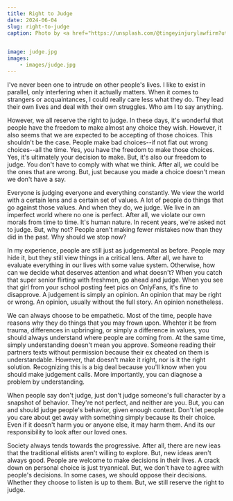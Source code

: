 ```yaml
---
title: Right to Judge
date: 2024-06-04
slug: right-to-judge
caption: Photo by <a href="https://unsplash.com/@tingeyinjurylawfirm?utm_content=creditCopyText&utm_medium=referral&utm_source=unsplash">Tingey Injury Law Firm</a> on <a href="https://unsplash.com/photos/brown-wooden-stand-with-black-background-nSpj-Z12lX0?utm_content=creditCopyText&utm_medium=referral&utm_source=unsplash">Unsplash</a>
  

image: judge.jpg
images:
    - images/judge.jpg
---
```


I've never been one to intrude on other people's lives. I like to exist in parallel, only interfering when it actually matters. When it comes to strangers or acquaintances, I could really care less what they do. They lead their own lives and deal with their own struggles. Who am I to say anything. 

However, we all reserve the right to judge. In these days, it's wonderful that people have the freedom to make almost any choice they wish. However, it also seems that we are expected to be accepting of those choices. This shouldn't be the case. People make bad choices--if not flat out wrong choices--all the time. Yes, you have the freedom to make those choices. Yes, it's ultimately your decision to make. But, it's also our freedom to judge. You don't have to comply with what we think. After all, we could be the ones that are wrong. But, just because you made a choice doesn't mean we don't have a say.

Everyone is judging everyone and everything constantly. We view the world with a certain lens and a certain set of values. A lot of people do things that go against those values. And when they do, we judge. We live in an imperfect world where no one is perfect. After all, we violate our own morals from time to time. It's human nature. In recent years, we're asked not to judge. But, why not? People aren't making fewer mistakes now than they did in the past. Why should we stop now? 

In my experience, people are still just as judgemental as before. People may hide it, but they still view things in a critical lens. After all, we have to evaluate everything in our lives with some value system. Otherwise, how can we decide what deserves attention and what doesn't? When you catch that super senior flirting with freshmen, go ahead and judge. When you see that girl from your school posting feet pics on OnlyFans, it's fine to disapprove. A judgement is simply an opinion. An opinion that may be right or wrong. An opinion, usually without the full story. An opinion nonetheless. 

We can always choose to be empathetic. Most of the time, people have reasons why they do things that you may frown upon. Whehter it be from trauma, differences in upbringing, or simply a difference in values, you should always understand where people are coming from. At the same time, simply understanding doesn't mean you approve. Someone reading their partners texts without permission because their ex cheated on them is understandable. However, that doesn't make it right, nor is it the right solution. Recognizing this is a big deal because you'll know when you should make judgement calls. More importantly, you can diagnose a problem by understanding.

When people say don't judge, just don't judge someone's full character by a snapshot of behavior. They're not perfect, and neither are you. But, you can and should judge people's behavior, given enough context. Don't let people you care about get away with something simply because its their choice. Even if it doesn't harm you or anyone else, it may harm them. And its our responsibility to look after our loved ones. 

Society always tends towards the progressive. After all, there are new ieas that the traditional elitists aren't willing to explore. But, new ideas aren't always good. People are welcome to make decisions in their lives. A crack down on personal choice is just tryannical. But, we don't have to agree with people's decisions. In some cases, we should oppose their decisions. Whether they choose to listen is up to them. But, we still reserve the right to judge.